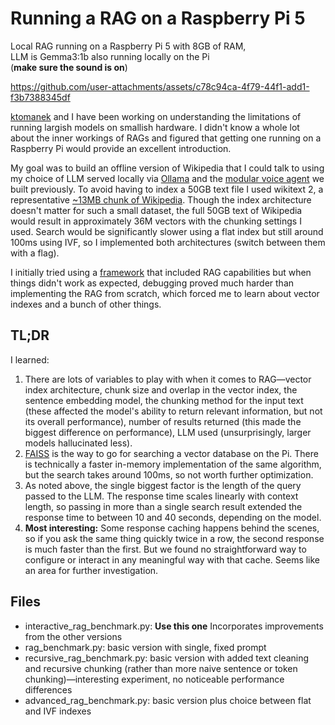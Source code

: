 # Running a RAG on a Raspberry Pi 5

Local RAG running on a Raspberry Pi 5 with 8GB of RAM,\
LLM is Gemma3:1b also running locally on the Pi \
(**make sure the sound is on**)

https://github.com/user-attachments/assets/c78c94ca-4f79-44f1-add1-f3b7388345df

[ktomanek](https://github.com/ktomanek/) and I have been working on understanding the limitations of running largish models on smallish hardware. I didn't know a whole lot about the inner workings of RAGs and figured that getting one running on a Raspberry Pi would provide an excellent introduction.

My goal was to build an offline version of Wikipedia that I could talk to using my choice of LLM served locally via [Ollama](https://ollama.com) and the [modular voice agent](https://github.com/akauffm/edge_voice_agent) we built previously. To avoid having to index a 50GB text file I used wikitext 2, a representative [~13MB chunk of Wikipedia](https://www.kaggle.com/datasets/vanshitg/textdata?select=wiki.train.txt). Though the index architecture doesn't matter for such a small dataset, the full 50GB text of Wikipedia would result in approximately 36M vectors with the chunking settings I used. Search would be significantly slower using a flat index but still around 100ms using IVF, so I implemented both architectures (switch between them with a flag).

I initially tried using a [framework](https://github.com/open-webui/open-webui) that included RAG capabilities but when things didn't work as expected, debugging proved much harder than implementing the RAG from scratch, which forced me to learn about vector indexes and a bunch of other things.

## TL;DR
I learned:
1. There are lots of variables to play with when it comes to RAG—vector index architecture, chunk size and overlap in the vector index, the sentence embedding model, the chunking method for the input text (these affected the model's ability to return relevant information, but not its overall performance), number of results returned (this made the biggest difference on performance), LLM used (unsurprisingly, larger models hallucinated less).
2. [FAISS](https://github.com/facebookresearch/faiss) is the way to go for searching a vector database on the Pi. There is technically a faster in-memory implementation of the same algorithm, but the search takes around 100ms, so not worth further optimization.
3. As noted above, the single biggest factor is the length of the query passed to the LLM. The response time scales linearly with context length, so passing in more than a single search result extended the response time to between 10 and 40 seconds, depending on the model.
4. **Most interesting:** Some response caching happens behind the scenes, so if you ask the same thing quickly twice in a row, the second response is much faster than the first. But we found no straightforward way to configure or interact in any meaningful way with that cache. Seems like an area for further investigation.

## Files
- interactive_rag_benchmark.py: **Use this one** Incorporates improvements from the other versions
- rag_benchmark.py: basic version with single, fixed prompt
- recursive_rag_benchmark.py: basic version with added text cleaning and recursive chunking (rather than more naive sentence or token chunking)—interesting experiment, no noticeable performance differences
- advanced_rag_benchmark.py: basic version plus choice between flat and IVF indexes
